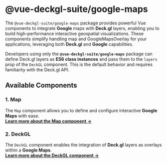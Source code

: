 # @vue-deckgl-suite/google-maps

The `@vue-deckgl-suite/google-maps` package provides powerful Vue components to integrate **Google** maps with **Deck.gl** layers, enabling you to build high-performance interactive geospatial visualizations. These components simplify handling map and GoogleMapsOverlay for your applications, leveraging both **Deck.gl** and **Google** capabilities.

Developers using only the **`@vue-deckgl-suite/google-maps`** package can define Deck.gl layers as **ES6 class instances** and pass them to the `layers` prop of the `DeckGL` component. This is the default behavior and requires familiarity with the Deck.gl API.

## Available Components

### 1. **Map**

The `Map` component allows you to define and configure interactive **Google Maps** with ease.  
**[Learn more about the Map component →](./google-basemap/)**



### 2. **DeckGL**

The `DeckGL` component enables the integration of **Deck.gl** layers as overlays within a **Google Maps**.  
**[Learn more about the DeckGL component →](./google-overlay/)**
